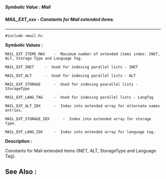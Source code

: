 ##### Symbolic Value : Mail
##### MAIL_EXT_xxx - Constants for Mail extended items.
---
```
#include <mail.h>
```

**Symbolic Values :**

	MAIL_EXT_ITEMS_MAX	  -  Maximum number of extended items index: INET, ALT, Storage Type and Language Tag.

	MAIL_EXT_INET	  -  Used for indexing parallel lists - INET

	MAIL_EXT_ALT	  -  Used for indexing parallel lists - ALT

	MAIL_EXT_STORAGE	  -  Used for indexing paarallel lists - StorageType

	MAIL_EXT_LANG_TAG	  -  Used for indexing parallel lists - LangTag

	MAIL_EXT_ALT_IDX	  -  Index into extended array for alternate names entries.

	MAIL_EXT_STORAGE_IDX	  -  Index into extended array for storage type.

	MAIL_EXT_LANG_IDX	  -  Index into extended array for language tag.


**Description :**

Constants for Mail extended items (INET, ALT, StorageType and Language Tag).


**See Also :**
---
